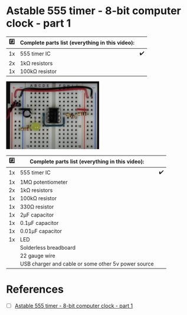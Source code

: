 # Astable 555 timer - 8-bit computer clock - part 1

| :hash: | Complete parts list (everything in this video): | |
|-|-|-|
| 1x | 555 timer IC | :heavy_check_mark: |
| 2x | 1kΩ resistors |
| 1x | 100kΩ resistor |


<img src=images/BB_Intro.png width=50% height=50% > </img>

| :hash: | Complete parts list (everything in this video): | |
|-|-|-|
| 1x | 555 timer IC | :heavy_check_mark: |
| 1x | 1MΩ potentiometer |
| 2x | 1kΩ resistors |
| 1x | 100kΩ resistor |
| 1x | 330Ω resistor |
| 1x | 2µF capacitor |
| 1x | 0.1µF capacitor |
| 1x | 0.01µF capacitor |
| 1x | LED |
|    | Solderless breadboard |
|    | 22 gauge wire |
|    | USB charger and cable or some other 5v power source |

# References

- [ ] [Astable 555 timer - 8-bit computer clock - part 1](https://youtu.be/kRlSFm519Bo?si=xiqyJRyITyVJ3dw3)
